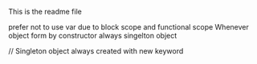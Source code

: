 This is the readme file

prefer not to use var due to block scope and functional scope
Whenever object form by constructor always singelton object

// Singleton object always created with new keyword